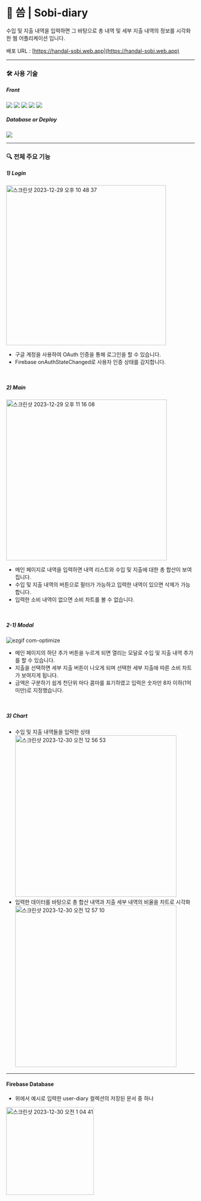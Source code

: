 # 📒 씀 | Sobi-diary

수입 및 지출 내역을 입력하면 그 바탕으로 총 내역 및 세부 지출 내역의 정보를 시각화한 웹 어플리케이션 입니다.

배포 URL : [https://handal-sobi.web.app](https://handal-sobi.web.app)

---

### 🛠️ 사용 기술

##### Front

<p>
<img src="https://img.shields.io/badge/React-61DAFB?style=flat-square&logo=React&logoColor=black">
<img src="https://img.shields.io/badge/Typescript-3178C6?style=flat-square&logo=Typescript&logoColor=white">
<img src="https://img.shields.io/badge/Tailwind CSS-06B6D4?style=flat-square&logo=Tailwind CSS&logoColor=white"/>
<img src="https://img.shields.io/badge/React Router-black?style=flat-square&logo=ReactRouter&logoColor=CA4245">
<img src="https://img.shields.io/badge/chart.js-F5788D.svg?style=flat-square&logo=chart.js&logoColor=white">
</p>

##### Database or Deploy

<img src="https://img.shields.io/badge/Firebase-orange?style=flat-square&logo=firebase&logoColor=#FFCA28">

---

### 🔍 전체 주요 기능

##### 1) Login

<img width="427" alt="스크린샷 2023-12-29 오후 10 48 37" src="https://github.com/oweaj/sobi-diary/assets/101049520/4ce7483d-f486-461a-9fdb-faaf5076608b">

- 구글 계정을 사용하여 OAuth 인증을 통해 로그인을 할 수 있습니다.
- Firebase onAuthStateChanged로 사용자 인증 상태를 감지합니다.

<br>

##### 2) Main

<img width="429" alt="스크린샷 2023-12-29 오후 11 16 08" src="https://github.com/oweaj/sobi-diary/assets/101049520/fd4184a0-3288-4d72-b2ee-9b988a929ddd">

- 메인 페이지로 내역을 입력하면 내역 리스트와 수입 및 지출에 대한 총 합산이 보여집니다.
- 수입 및 지출 내역의 버튼으로 필터가 가능하고 입력한 내역이 있으면 삭제가 가능합니다.
- 입력한 소비 내역이 없으면 소비 차트를 볼 수 없습니다.

<br>

##### 2-1) Modal

![ezgif com-optimize](https://github.com/oweaj/sobi-diary/assets/101049520/9c4be750-6d17-48af-af86-8ad4580ce155)

- 메인 페이지의 하단 추가 버튼을 누르게 되면 열리는 모달로 수입 및 지출 내역 추가를 할 수 있습니다.
- 지출을 선택하면 세부 지출 버튼이 나오게 되며 선택한 세부 지출에 따른 소비 차트가 보여지게 됩니다.
- 금액은 구분하기 쉽게 천단위 마다 콤마를 표기하였고 입력은 숫자만 8자 이하(1억 미만)로 지정했습니다.

<br>

##### 3) Chart

- 수입 및 지출 내역들을 입력한 상태
  <img width="431" alt="스크린샷 2023-12-30 오전 12 56 53" src="https://github.com/oweaj/sobi-diary/assets/101049520/b8e05526-2b56-4f1c-9322-6e66c061f7a1">
  <br>
- 입력한 데이터를 바탕으로 총 합산 내역과 지출 세부 내역의 비율을 차트로 시각화
  <img width="431" alt="스크린샷 2023-12-30 오전 12 57 10" src="https://github.com/oweaj/sobi-diary/assets/101049520/5da8bb4b-22c8-4fab-b9c7-5ff146d734db">

---

#### Firebase Database

- 위에서 예시로 입력한 user-diary 컬렉션의 저장된 문서 중 하나

<img width="234" alt="스크린샷 2023-12-30 오전 1 04 41" src="https://github.com/oweaj/sobi-diary/assets/101049520/25939565-f1ce-485d-ad5b-962b1b13ce69">
